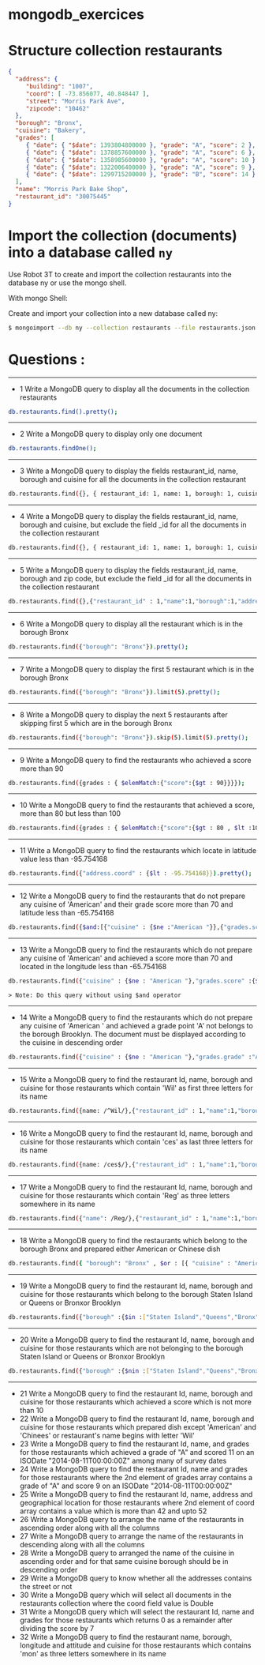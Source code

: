 # mongodb_exercices

# Structure collection restaurants

```json
{
  "address": {
     "building": "1007",
     "coord": [ -73.856077, 40.848447 ],
     "street": "Morris Park Ave",
     "zipcode": "10462"
  },
  "borough": "Bronx",
  "cuisine": "Bakery",
  "grades": [
     { "date": { "$date": 1393804800000 }, "grade": "A", "score": 2 },
     { "date": { "$date": 1378857600000 }, "grade": "A", "score": 6 },
     { "date": { "$date": 1358985600000 }, "grade": "A", "score": 10 },
     { "date": { "$date": 1322006400000 }, "grade": "A", "score": 9 },
     { "date": { "$date": 1299715200000 }, "grade": "B", "score": 14 }
  ],
  "name": "Morris Park Bake Shop",
  "restaurant_id": "30075445"
}
```

# Import the collection (documents) into a database called `ny`

Use Robot 3T to create and import the collection restaurants into the database ny or use the mongo shell.

With mongo Shell:

Create and import your collection into a new database called ny:

```sh
$ mongoimport --db ny --collection restaurants --file restaurants.json
```

# Questions : 

___

- 1  Write a MongoDB query to display all the documents in the collection restaurants

```sh
db.restaurants.find().pretty();
```

___

- 2 Write a MongoDB query to display only one document

```sh
db.restaurants.findOne();
```
___

- 3 Write a MongoDB query to display the fields restaurant_id, name, borough and cuisine for all the documents in the collection restaurant

```sh
db.restaurants.find({}, { restaurant_id: 1, name: 1, borough: 1, cuisine: 1 }).pretty();
```
___

- 4 Write a MongoDB query to display the fields restaurant_id, name, borough and cuisine, but exclude the field _id for all the documents in the collection restaurant

```sh
db.restaurants.find({}, { restaurant_id: 1, name: 1, borough: 1, cuisine: 1, _id: 0 }).pretty();
```
___

- 5 Write a MongoDB query to display the fields restaurant_id, name, borough and zip code, but exclude the field _id for all the documents in the collection restaurant

```sh
db.restaurants.find({},{"restaurant_id" : 1,"name":1,"borough":1,"address.zipcode" :1,"_id":0}).pretty();
```
___

- 6 Write a MongoDB query to display all the restaurant which is in the borough Bronx

```sh
db.restaurants.find({"borough": "Bronx"}).pretty();
```
___

- 7 Write a MongoDB query to display the first 5 restaurant which is in the borough Bronx

```sh
db.restaurants.find({"borough": "Bronx"}).limit(5).pretty();
```
___

- 8 Write a MongoDB query to display the next 5 restaurants after skipping first 5 which are in the borough Bronx

```sh
db.restaurants.find({"borough": "Bronx"}).skip(5).limit(5).pretty();
```
___

- 9 Write a MongoDB query to find the restaurants who achieved a score more than 90

```sh
db.restaurants.find({grades : { $elemMatch:{"score":{$gt : 90}}}});
```
___


- 10 Write a MongoDB query to find the restaurants that achieved a score, more than 80 but less than 100

```sh
db.restaurants.find({grades : { $elemMatch:{"score":{$gt : 80 , $lt :100}}}}).pretty();
```
___


- 11 Write a MongoDB query to find the restaurants which locate in latitude value less than -95.754168

```sh
db.restaurants.find({"address.coord" : {$lt : -95.754168}}).pretty();
```
___


- 12 Write a MongoDB query to find the restaurants that do not prepare any cuisine of 'American' and their grade score more than 70 and latitude less than -65.754168

```sh
db.restaurants.find({$and:[{"cuisine" : {$ne :"American "}},{"grades.score" : {$gt : 70}},{"address.coord" : {$lt : -65.754168}}]}).pretty();
```
___


- 13 Write a MongoDB query to find the restaurants which do not prepare any cuisine of 'American' and achieved a score more than 70 and located in the longitude less than -65.754168

```sh
db.restaurants.find({"cuisine" : {$ne : "American "},"grades.score" :{$gt: 70},"address.coord" : {$lt : -65.754168}}).pretty();
```

    > Note: Do this query without using $and operator
___


- 14 Write a MongoDB query to find the restaurants which do not prepare any cuisine of 'American ' and achieved a grade point 'A' not belongs to the borough Brooklyn. The document must be displayed according to the cuisine in descending order

```sh
db.restaurants.find({"cuisine" : {$ne : "American "},"grades.grade" :"A","borough": {$ne : "Brooklyn"}}).sort({"cuisine":-1}).pretty();
```
___


- 15 Write a MongoDB query to find the restaurant Id, name, borough and cuisine for those restaurants which contain 'Wil' as first three letters for its name

```sh
db.restaurants.find({name: /^Wil/},{"restaurant_id" : 1,"name":1,"borough":1,"cuisine" :1}).pretty();
```
___


- 16 Write a MongoDB query to find the restaurant Id, name, borough and cuisine for those restaurants which contain 'ces' as last three letters for its name

```sh
db.restaurants.find({name: /ces$/},{"restaurant_id" : 1,"name":1,"borough":1,"cuisine" :1}).pretty();
```
___


- 17 Write a MongoDB query to find the restaurant Id, name, borough and cuisine for those restaurants which contain 'Reg' as three letters somewhere in its name

```sh
db.restaurants.find({"name": /Reg/},{"restaurant_id" : 1,"name":1,"borough":1,"cuisine" :1}).pretty();
```
___


- 18 Write a MongoDB query to find the restaurants which belong to the borough Bronx and prepared either American or Chinese dish

```sh
db.restaurants.find({ "borough": "Bronx" , $or : [{ "cuisine" : "American " },{ "cuisine" : "Chinese" }]}).pretty();
```
___


- 19 Write a MongoDB query to find the restaurant Id, name, borough and cuisine for those restaurants which belong to the borough Staten Island or Queens or Bronxor Brooklyn

```sh
db.restaurants.find({"borough" :{$in :["Staten Island","Queens","Bronx","Brooklyn"]}},{"restaurant_id" : 1,"name":1,"borough":1,"cuisine" :1}).pretty();
```

___


- 20 Write a MongoDB query to find the restaurant Id, name, borough and cuisine for those restaurants which are not belonging to the borough Staten Island or Queens or Bronxor Brooklyn

```sh
db.restaurants.find({"borough" :{$nin :["Staten Island","Queens","Bronx","Brooklyn"]}},{"restaurant_id" : 1,"name":1,"borough":1,"cuisine" :1}).pretty();
```
___


- 21 Write a MongoDB query to find the restaurant Id, name, borough and cuisine for those restaurants which achieved a score which is not more than 10
- 22 Write a MongoDB query to find the restaurant Id, name, borough and cuisine for those restaurants which prepared dish except 'American' and 'Chinees' or restaurant's name begins with letter 'Wil'
- 23 Write a MongoDB query to find the restaurant Id, name, and grades for those restaurants which achieved a grade of "A" and scored 11 on an ISODate "2014-08-11T00:00:00Z" among many of survey dates
- 24 Write a MongoDB query to find the restaurant Id, name and grades for those restaurants where the 2nd element of grades array contains a grade of "A" and score 9 on an ISODate "2014-08-11T00:00:00Z"
- 25 Write a MongoDB query to find the restaurant Id, name, address and geographical location for those restaurants where 2nd element of coord array contains a value which is more than 42 and upto 52
- 26 Write a MongoDB query to arrange the name of the restaurants in ascending order along with all the columns
- 27 Write a MongoDB query to arrange the name of the restaurants in descending along with all the columns
- 28 Write a MongoDB query to arranged the name of the cuisine in ascending order and for that same cuisine borough should be in descending order
- 29 Write a MongoDB query to know whether all the addresses contains the street or not
- 30 Write a MongoDB query which will select all documents in the restaurants collection where the coord field value is Double
- 31 Write a MongoDB query which will select the restaurant Id, name and grades for those restaurants which returns 0 as a remainder after dividing the score by 7
- 32 Write a MongoDB query to find the restaurant name, borough, longitude and attitude and cuisine for those restaurants which contains 'mon' as three letters somewhere in its name
